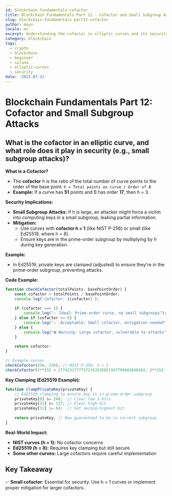 ```yaml
---
id: blockchain-fundamentals-cofactor
title: Blockchain Fundamentals Part 12 - Cofactor and Small Subgroup Attacks
slug: blockchain-fundamentals-part12-cofactor
author: mayo
locale: en
excerpt: Understanding the cofactor in elliptic curves and its security implications
category: blockchain
tags:
  - crypto
  - blockchain
  - beginner
  - solana
  - elliptic-curves
  - security
date: '2025-07-31'
---
```

# Blockchain Fundamentals Part 12: Cofactor and Small Subgroup Attacks

## What is the cofactor in an elliptic curve, and what role does it play in security (e.g., small subgroup attacks)?

**What is a Cofactor?**
* The **cofactor** h is the ratio of the total number of curve points to the order of the base point: 
  `h = Total points on curve / Order of B`
* **Example:** If a curve has **51** points and B has order **17**, then h = 3.

**Security Implications:**
* **Small Subgroup Attacks:** If h is large, an attacker might force a victim into computing keys in a small subgroup, leaking partial information.
* **Mitigation:**
   * Use curves with **cofactor h = 1** (like NIST P-256) or small (like Ed25519, where h = 8).
   * Ensure keys are in the prime-order subgroup by multiplying by h during key generation.

**Example:**
* In Ed25519, private keys are clamped (adjusted) to ensure they're in the prime-order subgroup, preventing attacks.

**Code Example:**
```javascript
function checkCofactor(totalPoints, basePointOrder) {
    const cofactor = totalPoints / basePointOrder;
    console.log(`Cofactor: ${cofactor}`);
    
    if (cofactor === 1) {
        console.log("✅ Ideal: Prime-order curve, no small subgroups");
    } else if (cofactor <= 8) {
        console.log("⚠️  Acceptable: Small cofactor, mitigation needed");
    } else {
        console.log("❌ Warning: Large cofactor, vulnerable to attacks");
    }
    
    return cofactor;
}

// Example curves
checkCofactor(256, 256); // NIST P-256: h = 1
checkCofactor(2**252 + 27742317777372353535851937790883648493, 2**252 + 27742317777372353535851937790883648493 / 8); // Ed25519: h = 8
```

**Key Clamping (Ed25519 Example):**
```javascript
function clampPrivateKey(privateKey) {
    // Ed25519 clamping to ensure key is in prime-order subgroup
    privateKey[0] &= 248;  // Clear low 3 bits
    privateKey[31] &= 127; // Clear high bit
    privateKey[31] |= 64;  // Set second-highest bit
    
    return privateKey; // Now guaranteed to be in correct subgroup
}
```

**Real-World Impact:**
* **NIST curves (h = 1):** No cofactor concerns
* **Ed25519 (h = 8):** Requires key clamping but still secure
* **Some other curves:** Large cofactors require careful implementation

## Key Takeaway
✅ **Small cofactor**: Essential for security. Use h = 1 curves or implement proper mitigation for larger cofactors.